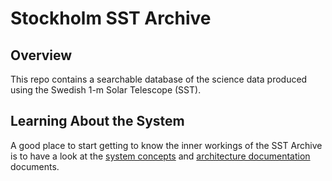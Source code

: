 # Stockholm SST Archive

## Overview

This repo contains a searchable database of the science data produced using the Swedish 1-m Solar Telescope (SST).



## Learning About the System

A good place to start getting to know the inner workings of the SST Archive is to have a look at the
[system concepts](./docs/SYSTEM_CONCEPTS.md) and [architecture documentation](./docs/ARCHITECTURE.md) documents.
